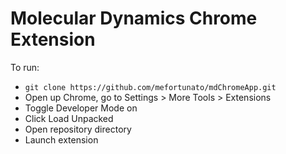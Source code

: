 # Molecular Dynamics Chrome Extension

To run:

* `git clone https://github.com/mefortunato/mdChromeApp.git`
* Open up Chrome, go to Settings > More Tools > Extensions
* Toggle Developer Mode on
* Click Load Unpacked
* Open repository directory
* Launch extension